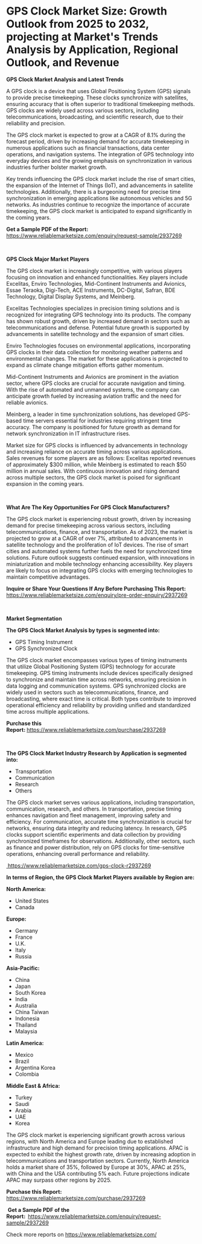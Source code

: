 <p><h1>GPS Clock Market Size: Growth Outlook from 2025 to 2032, projecting at Market's Trends Analysis by Application, Regional Outlook, and Revenue</h1></p><p><strong>GPS Clock Market Analysis and Latest Trends</strong></p>
<p><p>A GPS clock is a device that uses Global Positioning System (GPS) signals to provide precise timekeeping. These clocks synchronize with satellites, ensuring accuracy that is often superior to traditional timekeeping methods. GPS clocks are widely used across various sectors, including telecommunications, broadcasting, and scientific research, due to their reliability and precision.</p><p>The GPS clock market is expected to grow at a CAGR of 8.1% during the forecast period, driven by increasing demand for accurate timekeeping in numerous applications such as financial transactions, data center operations, and navigation systems. The integration of GPS technology into everyday devices and the growing emphasis on synchronization in various industries further bolster market growth. </p><p>Key trends influencing the GPS clock market include the rise of smart cities, the expansion of the Internet of Things (IoT), and advancements in satellite technologies. Additionally, there is a burgeoning need for precise time synchronization in emerging applications like autonomous vehicles and 5G networks. As industries continue to recognize the importance of accurate timekeeping, the GPS clock market is anticipated to expand significantly in the coming years.</p></p>
<p><strong>Get a Sample PDF of the Report:&nbsp;</strong> <a href="https://www.reliablemarketsize.com/enquiry/request-sample/2937269?utm_campaign=2936&utm_medium=2&utm_source=Github&utm_content=ia&utm_term=14032025&utm_id=gps-clock">https://www.reliablemarketsize.com/enquiry/request-sample/2937269</a></p>
<p>&nbsp;</p>
<p><strong>GPS Clock Major Market Players</strong></p>
<p><p>The GPS clock market is increasingly competitive, with various players focusing on innovation and enhanced functionalities. Key players include Excelitas, Enviro Technologies, Mid-Continent Instruments and Avionics, Essae Teraoka, Digi-Tech, ACE Instruments, DC-Digital, Safran, BDE Technology, Digital Display Systems, and Meinberg.</p><p>Excelitas Technologies specializes in precision timing solutions and is recognized for integrating GPS technology into its products. The company has shown robust growth, driven by increased demand in sectors such as telecommunications and defense. Potential future growth is supported by advancements in satellite technology and the expansion of smart cities.</p><p>Enviro Technologies focuses on environmental applications, incorporating GPS clocks in their data collection for monitoring weather patterns and environmental changes. The market for these applications is projected to expand as climate change mitigation efforts gather momentum.</p><p>Mid-Continent Instruments and Avionics are prominent in the aviation sector, where GPS clocks are crucial for accurate navigation and timing. With the rise of automated and unmanned systems, the company can anticipate growth fueled by increasing aviation traffic and the need for reliable avionics.</p><p>Meinberg, a leader in time synchronization solutions, has developed GPS-based time servers essential for industries requiring stringent time accuracy. The company is positioned for future growth as demand for network synchronization in IT infrastructure rises.</p><p>Market size for GPS clocks is influenced by advancements in technology and increasing reliance on accurate timing across various applications. Sales revenues for some players are as follows: Excelitas reported revenues of approximately $300 million, while Meinberg is estimated to reach $50 million in annual sales. With continuous innovation and rising demand across multiple sectors, the GPS clock market is poised for significant expansion in the coming years.</p></p>
<p>&nbsp;</p>
<p><strong>What Are The Key Opportunities For GPS Clock Manufacturers?</strong></p>
<p><p>The GPS clock market is experiencing robust growth, driven by increasing demand for precise timekeeping across various sectors, including telecommunications, finance, and transportation. As of 2023, the market is projected to grow at a CAGR of over 7%, attributed to advancements in satellite technology and the proliferation of IoT devices. The rise of smart cities and automated systems further fuels the need for synchronized time solutions. Future outlook suggests continued expansion, with innovations in miniaturization and mobile technology enhancing accessibility. Key players are likely to focus on integrating GPS clocks with emerging technologies to maintain competitive advantages.</p></p>
<p><strong>Inquire or Share Your Questions If Any Before Purchasing This Report:</strong> <a href="https://www.reliablemarketsize.com/enquiry/pre-order-enquiry/2937269?utm_campaign=2936&utm_medium=2&utm_source=Github&utm_content=ia&utm_term=14032025&utm_id=gps-clock">https://www.reliablemarketsize.com/enquiry/pre-order-enquiry/2937269</a></p>
<p>&nbsp;</p>
<p><strong>Market Segmentation</strong></p>
<p><strong>The GPS Clock Market Analysis by types is segmented into:</strong></p>
<p><ul><li>GPS Timing Instrument</li><li>GPS Synchronized Clock</li></ul></p>
<p><p>The GPS clock market encompasses various types of timing instruments that utilize Global Positioning System (GPS) technology for accurate timekeeping. GPS timing instruments include devices specifically designed to synchronize and maintain time across networks, ensuring precision in data logging and communication systems. GPS synchronized clocks are widely used in sectors such as telecommunications, finance, and broadcasting, where exact time is critical. Both types contribute to improved operational efficiency and reliability by providing unified and standardized time across multiple applications.</p></p>
<p><strong>Purchase this Report:&nbsp;</strong><a href="https://www.reliablemarketsize.com/purchase/2937269?utm_campaign=2936&utm_medium=2&utm_source=Github&utm_content=ia&utm_term=14032025&utm_id=gps-clock">https://www.reliablemarketsize.com/purchase/2937269</a></p>
<p>&nbsp;</p>
<p><strong>The GPS Clock Market Industry Research by Application is segmented into:</strong></p>
<p><ul><li>Transportation</li><li>Communication</li><li>Research</li><li>Others</li></ul></p>
<p><p>The GPS clock market serves various applications, including transportation, communication, research, and others. In transportation, precise timing enhances navigation and fleet management, improving safety and efficiency. For communication, accurate time synchronization is crucial for networks, ensuring data integrity and reducing latency. In research, GPS clocks support scientific experiments and data collection by providing synchronized timeframes for observations. Additionally, other sectors, such as finance and power distribution, rely on GPS clocks for time-sensitive operations, enhancing overall performance and reliability.</p></p>
<p><a href="https://www.reliablemarketsize.com/gps-clock-r2937269?utm_campaign=2936&utm_medium=2&utm_source=Github&utm_content=ia&utm_term=14032025&utm_id=gps-clock">&nbsp;https://www.reliablemarketsize.com/gps-clock-r2937269</a></p>
<p><strong>In terms of Region, the GPS Clock Market Players available by Region are:</strong></p>
<p>
    <p> <strong> North America: </strong>
        <ul>
            <li>United States</li>
            <li>Canada</li>
        </ul>
        </p> 
    <p> <strong> Europe: </strong>
        <ul>
            <li>Germany</li>
            <li>France</li>
            <li>U.K.</li>
            <li>Italy</li>
            <li>Russia</li>
        </ul>
        </p> 
    <p> <strong> Asia-Pacific: </strong>
        <ul>
            <li>China</li>
            <li>Japan</li>
            <li>South Korea</li>
            <li>India</li>
            <li>Australia</li>
            <li>China Taiwan</li>
            <li>Indonesia</li>
            <li>Thailand</li>
            <li>Malaysia</li>
        </ul>
        </p> 
    <p> <strong> Latin America: </strong>
        <ul>
            <li>Mexico</li>
            <li>Brazil</li>
            <li>Argentina Korea</li>
            <li>Colombia</li>
        </ul>
        </p> 
    <p> <strong> Middle East & Africa: </strong>
        <ul>
            <li>Turkey</li>
            <li>Saudi</li>
            <li>Arabia</li>
            <li>UAE</li>
            <li>Korea</li>
        </ul>
    </p>
    </p>
<p><p>The GPS clock market is experiencing significant growth across various regions, with North America and Europe leading due to established infrastructure and high demand for precision timing applications. APAC is expected to exhibit the highest growth rate, driven by increasing adoption in telecommunications and transportation sectors. Currently, North America holds a market share of 35%, followed by Europe at 30%, APAC at 25%, with China and the USA contributing 5% each. Future projections indicate APAC may surpass other regions by 2025.</p></p>
<p><strong>Purchase this Report: </strong><a href="https://www.reliablemarketsize.com/purchase/2937269?utm_campaign=2936&utm_medium=2&utm_source=Github&utm_content=ia&utm_term=14032025&utm_id=gps-clock">https://www.reliablemarketsize.com/purchase/2937269</a></p>
<p>&nbsp;<strong>Get a Sample PDF of the Report:&nbsp;&nbsp;</strong><a href="https://www.reliablemarketsize.com/enquiry/request-sample/2937269?utm_campaign=2936&utm_medium=2&utm_source=Github&utm_content=ia&utm_term=14032025&utm_id=gps-clock">https://www.reliablemarketsize.com/enquiry/request-sample/2937269</a></p>
<p><strong></strong></p>
<p>Check more reports on <a href="https://www.reliablemarketsize.com/?utm_campaign=2936&utm_medium=2&utm_source=Github&utm_content=ia&utm_term=14032025&utm_id=gps-clock">https://www.reliablemarketsize.com/</a></p>